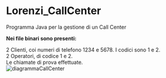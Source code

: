 # Lorenzi_CallCenter
Programma Java per la gestione di un Call Center


<b> Nei file binari sono presenti: </b>

2 Clienti, coi numeri di telefono 1234 e 5678. I codici sono 1 e 2.<br>
2 Operatori, di codice 1 e 2.<br>
Le chiamate di prova effettuate.<br>
![diagrammaCallCenter](https://user-images.githubusercontent.com/68597426/165364442-e635e89d-8902-4b0f-98af-97fc9897943a.png)
